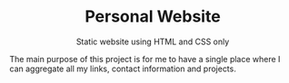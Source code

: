 <div align="center">
  <h1>Personal Website</h1>
  <p>Static website using HTML and CSS only</p>
</div>

The main purpose of this project is for me to have a single place where I can aggregate all my links, contact information and projects.
